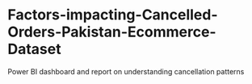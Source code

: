 # Factors-impacting-Cancelled-Orders-Pakistan-Ecommerce-Dataset
Power BI dashboard and report on understanding cancellation patterns
